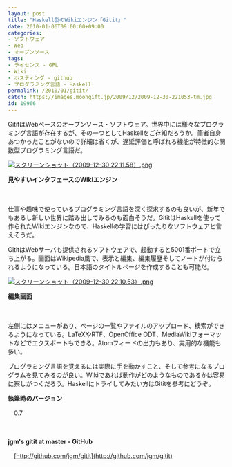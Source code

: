 ```yaml
---
layout: post
title: "Haskell製のWikiエンジン「Gitit」"
date: 2010-01-06T09:00:00+09:00
categories:
- ソフトウェア
- Web
- オープンソース
tags: 
- ライセンス - GPL
- Wiki
- ホスティング - github
- プログラミング言語 - Haskell
permalink: /2010/01/gitit/
catch: https://images.moongift.jp/2009/12/2009-12-30-221053-tm.jpg
id: 19966
---
```

GititはWebベースのオープンソース・ソフトウェア。世界中には様々なプログラミング言語が存在するが、その一つとしてHaskellをご存知だろうか。筆者自身あつかったことがないので詳細は省くが、遅延評価と呼ばれる機能が特徴的な関数型プログラミング言語だ。

  

[![スクリーンショット（2009-12-30 22.11.58）.png](https://images.moongift.jp/2009/12/2009-12-30-221158-tm.jpg)](https://images.moongift.jp/2009/12/2009-12-30-221158.png)  
  
**見やすいインタフェースのWikiエンジン**

  

　

  

仕事や趣味で使っているプログラミング言語を深く探求するのも良いが、新年でもあるし新しい世界に踏み出してみるのも面白そうだ。GititはHaskellを使って作られたWikiエンジンなので、Haskellの学習にはぴったりなソフトウェアと言えそうだ。

  
  
<!--more-->

GititはWebサーバも提供されるソフトウェアで、起動すると5001番ポートで立ち上がる。画面はWikipedia風で、表示と編集、編集履歴そしてノートが付けられるようになっている。日本語のタイトルページを作成することも可能だ。

  

[![スクリーンショット（2009-12-30 22.10.53）.png](https://images.moongift.jp/2009/12/2009-12-30-221053-tm.jpg)](https://images.moongift.jp/2009/12/2009-12-30-221053.png)  
  
**編集画面**

  

　

  

左側にはメニューがあり、ページの一覧やファイルのアップロード、検索ができるようになっている。LaTeXやRTF、OpenOffice ODT、MediaWikiフォーマットなどでエクスポートもできる。Atomフィードの出力もあり、実用的な機能も多い。

  

プログラミング言語を覚えるには実際に手を動かすこと、そして参考になるプログラムを見てみるのが良い。Wikiであれば動作がどのようなものであるかは容易に察しがつくだろう。Haskellにトライしてみたい方はGititを参考にどうぞ。

  

**執筆時のバージョン**  
  
　0.7

  

　

  

**jgm's gitit at master - GitHub**  
  
　[http://github.com/jgm/gitit](http://github.com/jgm/gitit)

  
  
